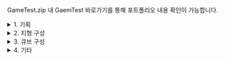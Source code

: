 GameTest.zip 내 GaemTest 바로가기를 통해 포트폴리오 내용 확인이 가능합니다.

<details>
    <summary>1. 기획</summary>



</details>

<details>
    <summary>2. 지형 구성</summary>

업데이트중..

</details>

<details>
    <summary>3. 큐브 구성</summary>



</details>


<details>
    <summary>4. 기타</summary>



</details>

